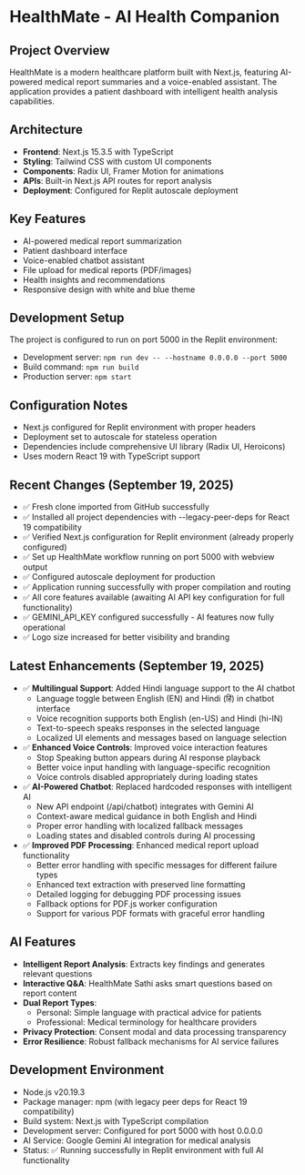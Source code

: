 # HealthMate - AI Health Companion

## Project Overview
HealthMate is a modern healthcare platform built with Next.js, featuring AI-powered medical report summaries and a voice-enabled assistant. The application provides a patient dashboard with intelligent health analysis capabilities.

## Architecture
- **Frontend**: Next.js 15.3.5 with TypeScript
- **Styling**: Tailwind CSS with custom UI components
- **Components**: Radix UI, Framer Motion for animations
- **APIs**: Built-in Next.js API routes for report analysis
- **Deployment**: Configured for Replit autoscale deployment

## Key Features
- AI-powered medical report summarization
- Patient dashboard interface
- Voice-enabled chatbot assistant
- File upload for medical reports (PDF/images)
- Health insights and recommendations
- Responsive design with white and blue theme

## Development Setup
The project is configured to run on port 5000 in the Replit environment:
- Development server: `npm run dev -- --hostname 0.0.0.0 --port 5000`
- Build command: `npm run build`
- Production server: `npm start`

## Configuration Notes
- Next.js configured for Replit environment with proper headers
- Deployment set to autoscale for stateless operation
- Dependencies include comprehensive UI library (Radix UI, Heroicons)
- Uses modern React 19 with TypeScript support

## Recent Changes (September 19, 2025)
- ✅ Fresh clone imported from GitHub successfully
- ✅ Installed all project dependencies with --legacy-peer-deps for React 19 compatibility
- ✅ Verified Next.js configuration for Replit environment (already properly configured)
- ✅ Set up HealthMate workflow running on port 5000 with webview output
- ✅ Configured autoscale deployment for production
- ✅ Application running successfully with proper compilation and routing
- ✅ All core features available (awaiting AI API key configuration for full functionality)
- ✅ GEMINI_API_KEY configured successfully - AI features now fully operational
- ✅ Logo size increased for better visibility and branding

## Latest Enhancements (September 19, 2025)
- ✅ **Multilingual Support**: Added Hindi language support to the AI chatbot
  - Language toggle between English (EN) and Hindi (हिं) in chatbot interface
  - Voice recognition supports both English (en-US) and Hindi (hi-IN)
  - Text-to-speech speaks responses in the selected language
  - Localized UI elements and messages based on language selection
- ✅ **Enhanced Voice Controls**: Improved voice interaction features
  - Stop Speaking button appears during AI response playback
  - Better voice input handling with language-specific recognition
  - Voice controls disabled appropriately during loading states
- ✅ **AI-Powered Chatbot**: Replaced hardcoded responses with intelligent AI
  - New API endpoint (/api/chatbot) integrates with Gemini AI
  - Context-aware medical guidance in both English and Hindi
  - Proper error handling with localized fallback messages
  - Loading states and disabled controls during AI processing
- ✅ **Improved PDF Processing**: Enhanced medical report upload functionality
  - Better error handling with specific messages for different failure types
  - Enhanced text extraction with preserved line formatting
  - Detailed logging for debugging PDF processing issues
  - Fallback options for PDF.js worker configuration
  - Support for various PDF formats with graceful error handling

## AI Features
- **Intelligent Report Analysis**: Extracts key findings and generates relevant questions
- **Interactive Q&A**: HealthMate Sathi asks smart questions based on report content
- **Dual Report Types**: 
  - Personal: Simple language with practical advice for patients
  - Professional: Medical terminology for healthcare providers
- **Privacy Protection**: Consent modal and data processing transparency
- **Error Resilience**: Robust fallback mechanisms for AI service failures

## Development Environment
- Node.js v20.19.3
- Package manager: npm (with legacy peer deps for React 19 compatibility)
- Build system: Next.js with TypeScript compilation
- Development server: Configured for port 5000 with host 0.0.0.0
- AI Service: Google Gemini AI integration for medical analysis
- Status: ✅ Running successfully in Replit environment with full AI functionality